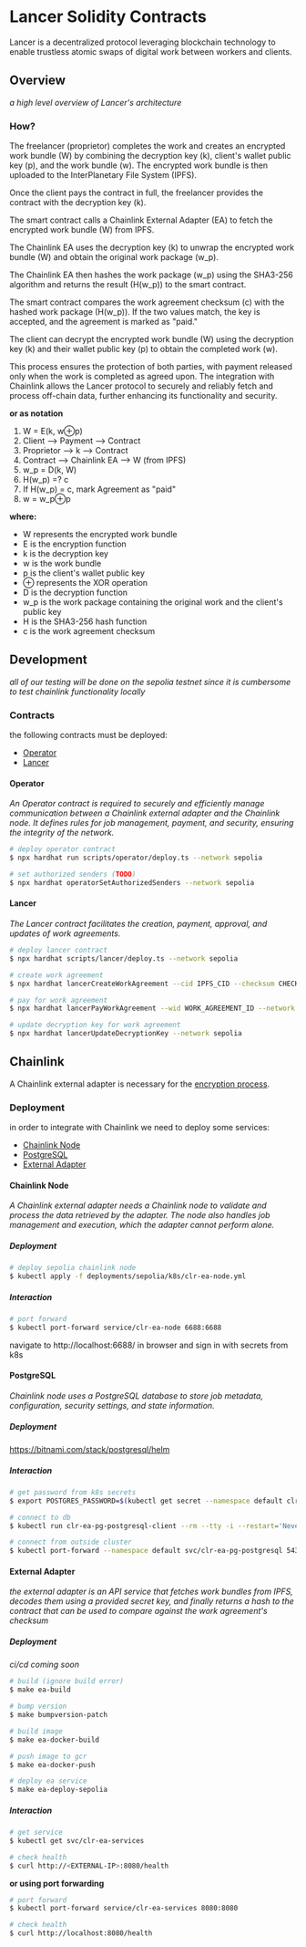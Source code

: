 # Lancer Solidity Contracts
Lancer is a decentralized protocol leveraging blockchain technology to enable trustless atomic swaps of digital work between workers and clients.

## Overview

_a high level overview of Lancer's architecture_

### How?

The freelancer (proprietor) completes the work and creates an encrypted work bundle (W) by combining the decryption key (k), client's wallet public key (p), and the work bundle (w). The encrypted work bundle is then uploaded to the InterPlanetary File System (IPFS).

Once the client pays the contract in full, the freelancer provides the contract with the decryption key (k).

The smart contract calls a Chainlink External Adapter (EA) to fetch the encrypted work bundle (W) from IPFS.

The Chainlink EA uses the decryption key (k) to unwrap the encrypted work bundle (W) and obtain the original work package (w_p).

The Chainlink EA then hashes the work package (w_p) using the SHA3-256 algorithm and returns the result (H(w_p)) to the smart contract.

The smart contract compares the work agreement checksum (c) with the hashed work package (H(w_p)). If the two values match, the key is accepted, and the agreement is marked as "paid."

The client can decrypt the encrypted work bundle (W) using the decryption key (k) and their wallet public key (p) to obtain the completed work (w).

This process ensures the protection of both parties, with payment released only when the work is completed as agreed upon. The integration with Chainlink allows the Lancer protocol to securely and reliably fetch and process off-chain data, further enhancing its functionality and security.

**or as notation**

1. W = E(k, w⊕p)
2. Client ⟶ Payment ⟶ Contract
3. Proprietor ⟶ k ⟶ Contract
4. Contract ⟶ Chainlink EA ⟶ W (from IPFS)
5. w_p = D(k, W)
6. H(w_p) =? c
7. If H(w_p) = c, mark Agreement as "paid"
8. w = w_p⊕p

**where:**

- W represents the encrypted work bundle
- E is the encryption function
- k is the decryption key
- w is the work bundle
- p is the client's wallet public key
- ⊕ represents the XOR operation
- D is the decryption function
- w_p is the work package containing the original work and the client's public key
- H is the SHA3-256 hash function
- c is the work agreement checksum

## Development

_all of our testing will be done on the sepolia testnet since it is cumbersome to test chainlink functionality locally_

### Contracts

the following contracts must be deployed:

- [Operator](#operator)
- [Lancer](#lancer)

#### Operator

_An Operator contract is required to securely and efficiently manage communication between a Chainlink external adapter and the Chainlink node. It defines rules for job management, payment, and security, ensuring the integrity of the network._

```bash
# deploy operator contract
$ npx hardhat run scripts/operator/deploy.ts --network sepolia

# set authorized senders (TODO)
$ npx hardhat operatorSetAuthorizedSenders --network sepolia
```

#### Lancer

_The Lancer contract facilitates the creation, payment, approval, and updates of work agreements._

```bash
# deploy lancer contract
$ npx hardhat scripts/lancer/deploy.ts --network sepolia

# create work agreement
$ npx hardhat lancerCreateWorkAgreement --cid IPFS_CID --checksum CHECKSUM --network sepolia

# pay for work agreement
$ npx hardhat lancerPayWorkAgreement --wid WORK_AGREEMENT_ID --network sepolia

# update decryption key for work agreement
$ npx hardhat lancerUpdateDecryptionKey --network sepolia
```

## Chainlink

A Chainlink external adapter is necessary for the [encryption process](#overview).

### Deployment

in order to integrate with Chainlink we need to deploy some services:

- [Chainlink Node](#chainlink-node)
- [PostgreSQL](#postgresql)
- [External Adapter](#external-adapter)

#### Chainlink Node

_A Chainlink external adapter needs a Chainlink node to validate and process the data retrieved by the adapter. The node also handles job management and execution, which the adapter cannot perform alone._

##### Deployment

```bash
# deploy sepolia chainlink node
$ kubectl apply -f deployments/sepolia/k8s/clr-ea-node.yml
```

##### Interaction

```bash
# port forward
$ kubectl port-forward service/clr-ea-node 6688:6688
```

navigate to http://localhost:6688/ in browser and sign in with secrets from k8s

#### PostgreSQL

_Chainlink node uses a PostgreSQL database to store job metadata, configuration, security settings, and state information._

##### Deployment

https://bitnami.com/stack/postgresql/helm

##### Interaction

```bash
# get password from k8s secrets
$ export POSTGRES_PASSWORD=$(kubectl get secret --namespace default clr-ea-pg-postgresql -o jsonpath="{.data.postgres-password}" | base64 -d)

# connect to db
$ kubectl run clr-ea-pg-postgresql-client --rm --tty -i --restart='Never' --namespace default --image docker.io/bitnami/postgresql:15.2.0-debian-11-r26 --env="PGPASSWORD=$POSTGRES_PASSWORD" --command -- psql --host clr-ea-pg-postgresql -U postgres -d postgres -p 5432

# connect from outside cluster
$ kubectl port-forward --namespace default svc/clr-ea-pg-postgresql 5432:5432 & PGPASSWORD="$POSTGRES_PASSWORD" psql --host 127.0.0.1 -U postgres -d postgres -p 543
```

#### External Adapter

_the external adapter is an API service that fetches work bundles from IPFS, decodes them using a provided secret key, and finally returns a hash to the contract that can be used to compare against the work agreement's checksum_

##### Deployment

_ci/cd coming soon_

```bash
# build (ignore build error)
$ make ea-build

# bump version
$ make bumpversion-patch

# build image
$ make ea-docker-build

# push image to gcr
$ make ea-docker-push

# deploy ea service
$ make ea-deploy-sepolia
```

##### Interaction

```bash
# get service
$ kubectl get svc/clr-ea-services

# check health
$ curl http://<EXTERNAL-IP>:8080/health
```

**or using port forwarding**

```bash
# port forward
$ kubectl port-forward service/clr-ea-services 8080:8080

# check health
$ curl http://localhost:8080/health
```
